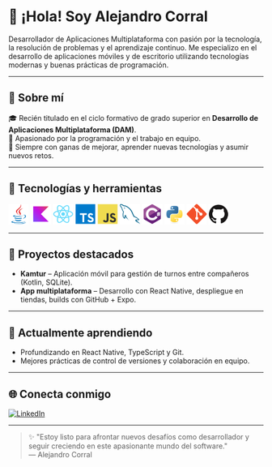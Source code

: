 # 👋 ¡Hola! Soy Alejandro Corral

Desarrollador de Aplicaciones Multiplataforma con pasión por la tecnología, la resolución de problemas y el aprendizaje continuo. Me especializo en el desarrollo de aplicaciones móviles y de escritorio utilizando tecnologías modernas y buenas prácticas de programación.

---

## 📌 Sobre mí

🎓 Recién titulado en el ciclo formativo de grado superior en **Desarrollo de Aplicaciones Multiplataforma (DAM)**.  
🧠 Apasionado por la programación y el trabajo en equipo.  
🚀 Siempre con ganas de mejorar, aprender nuevas tecnologías y asumir nuevos retos.  

---

## 🧰 Tecnologías y herramientas

<p align="left">
  <img src="https://raw.githubusercontent.com/devicons/devicon/master/icons/java/java-original.svg" alt="Java" width="40" height="40"/>
  <img src="https://raw.githubusercontent.com/devicons/devicon/master/icons/kotlin/kotlin-original.svg" alt="Kotlin" width="40" height="40"/>
  <img src="https://raw.githubusercontent.com/devicons/devicon/master/icons/react/react-original.svg" alt="React" width="40" height="40"/>
  <img src="https://raw.githubusercontent.com/devicons/devicon/master/icons/typescript/typescript-original.svg" alt="TypeScript" width="40" height="40"/>
  <img src="https://raw.githubusercontent.com/devicons/devicon/master/icons/javascript/javascript-original.svg" alt="JavaScript" width="40" height="40"/>
  <img src="https://raw.githubusercontent.com/devicons/devicon/master/icons/mysql/mysql-original.svg" alt="MySQL" width="40" height="40"/>
  <img src="https://raw.githubusercontent.com/devicons/devicon/master/icons/csharp/csharp-original.svg" alt="C#" width="40" height="40"/>
  <img src="https://raw.githubusercontent.com/devicons/devicon/master/icons/python/python-original.svg" alt="Python" width="40" height="40"/>
  <img src="https://raw.githubusercontent.com/devicons/devicon/master/icons/git/git-original.svg" alt="Git" width="40" height="40"/>
  <img src="https://raw.githubusercontent.com/devicons/devicon/master/icons/github/github-original.svg" alt="GitHub" width="40" height="40"/>
</p>

---

## 🧪 Proyectos destacados

- **Kamtur** – Aplicación móvil para gestión de turnos entre compañeros (Kotlin, SQLite).
- **App multiplataforma** – Desarrollo con React Native, despliegue en tiendas, builds con GitHub + Expo.

---

## 🌱 Actualmente aprendiendo

- Profundizando en React Native, TypeScript y Git.
- Mejores prácticas de control de versiones y colaboración en equipo.

---

## 🌐 Conecta conmigo

[![LinkedIn](https://img.shields.io/badge/LinkedIn-Perfil-0077B5?style=for-the-badge&logo=linkedin&logoColor=white)](https://www.linkedin.com/in/alejandro-corral-010b10336/)

---

> ✨ "Estoy listo para afrontar nuevos desafíos como desarrollador y seguir creciendo en este apasionante mundo del software."  
> — Alejandro Corral
